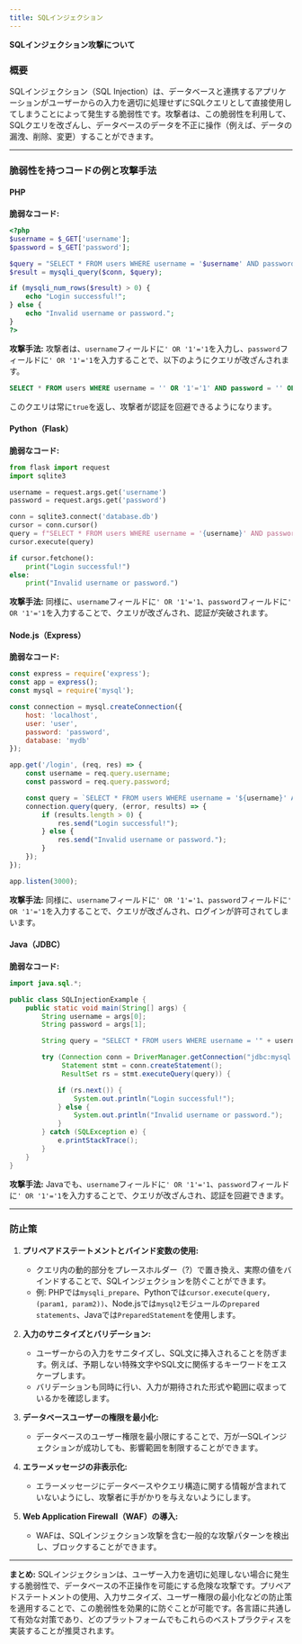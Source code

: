 ```yaml
---
title: SQLインジェクション
---
```


**SQLインジェクション攻撃について**

### **概要**

SQLインジェクション（SQL Injection）は、データベースと連携するアプリケーションがユーザーからの入力を適切に処理せずにSQLクエリとして直接使用してしまうことによって発生する脆弱性です。攻撃者は、この脆弱性を利用して、SQLクエリを改ざんし、データベースのデータを不正に操作（例えば、データの漏洩、削除、変更）することができます。

---

### **脆弱性を持つコードの例と攻撃手法**

#### **PHP**

**脆弱なコード:**
```php
<?php
$username = $_GET['username'];
$password = $_GET['password'];

$query = "SELECT * FROM users WHERE username = '$username' AND password = '$password'";
$result = mysqli_query($conn, $query);

if (mysqli_num_rows($result) > 0) {
    echo "Login successful!";
} else {
    echo "Invalid username or password.";
}
?>
```

**攻撃手法:**
攻撃者は、`username`フィールドに`' OR '1'='1`を入力し、`password`フィールドに`' OR '1'='1`を入力することで、以下のようにクエリが改ざんされます。

```sql
SELECT * FROM users WHERE username = '' OR '1'='1' AND password = '' OR '1'='1';
```

このクエリは常に`true`を返し、攻撃者が認証を回避できるようになります。

#### **Python（Flask）**

**脆弱なコード:**
```python
from flask import request
import sqlite3

username = request.args.get('username')
password = request.args.get('password')

conn = sqlite3.connect('database.db')
cursor = conn.cursor()
query = f"SELECT * FROM users WHERE username = '{username}' AND password = '{password}'"
cursor.execute(query)

if cursor.fetchone():
    print("Login successful!")
else:
    print("Invalid username or password.")
```

**攻撃手法:**
同様に、`username`フィールドに`' OR '1'='1`、`password`フィールドに`' OR '1'='1`を入力することで、クエリが改ざんされ、認証が突破されます。

#### **Node.js（Express）**

**脆弱なコード:**
```javascript
const express = require('express');
const app = express();
const mysql = require('mysql');

const connection = mysql.createConnection({
    host: 'localhost',
    user: 'user',
    password: 'password',
    database: 'mydb'
});

app.get('/login', (req, res) => {
    const username = req.query.username;
    const password = req.query.password;

    const query = `SELECT * FROM users WHERE username = '${username}' AND password = '${password}'`;
    connection.query(query, (error, results) => {
        if (results.length > 0) {
            res.send("Login successful!");
        } else {
            res.send("Invalid username or password.");
        }
    });
});

app.listen(3000);
```

**攻撃手法:**
同様に、`username`フィールドに`' OR '1'='1`、`password`フィールドに`' OR '1'='1`を入力することで、クエリが改ざんされ、ログインが許可されてしまいます。

#### **Java（JDBC）**

**脆弱なコード:**
```java
import java.sql.*;

public class SQLInjectionExample {
    public static void main(String[] args) {
        String username = args[0];
        String password = args[1];

        String query = "SELECT * FROM users WHERE username = '" + username + "' AND password = '" + password + "'";

        try (Connection conn = DriverManager.getConnection("jdbc:mysql://localhost:3306/mydb", "user", "password");
             Statement stmt = conn.createStatement();
             ResultSet rs = stmt.executeQuery(query)) {

            if (rs.next()) {
                System.out.println("Login successful!");
            } else {
                System.out.println("Invalid username or password.");
            }
        } catch (SQLException e) {
            e.printStackTrace();
        }
    }
}
```

**攻撃手法:**
Javaでも、`username`フィールドに`' OR '1'='1`、`password`フィールドに`' OR '1'='1`を入力することで、クエリが改ざんされ、認証を回避できます。

---

### **防止策**

1. **プリペアドステートメントとバインド変数の使用:**
   - クエリ内の動的部分をプレースホルダー（?）で置き換え、実際の値をバインドすることで、SQLインジェクションを防ぐことができます。
   - 例: PHPでは`mysqli_prepare`、Pythonでは`cursor.execute(query, (param1, param2))`、Node.jsでは`mysql2`モジュールの`prepared statements`、Javaでは`PreparedStatement`を使用します。

2. **入力のサニタイズとバリデーション:**
   - ユーザーからの入力をサニタイズし、SQL文に挿入されることを防ぎます。例えば、予期しない特殊文字やSQL文に関係するキーワードをエスケープします。
   - バリデーションも同時に行い、入力が期待された形式や範囲に収まっているかを確認します。

3. **データベースユーザーの権限を最小化:**
   - データベースのユーザー権限を最小限にすることで、万が一SQLインジェクションが成功しても、影響範囲を制限することができます。

4. **エラーメッセージの非表示化:**
   - エラーメッセージにデータベースやクエリ構造に関する情報が含まれていないようにし、攻撃者に手がかりを与えないようにします。

5. **Web Application Firewall（WAF）の導入:**
   - WAFは、SQLインジェクション攻撃を含む一般的な攻撃パターンを検出し、ブロックすることができます。

---

**まとめ:**
SQLインジェクションは、ユーザー入力を適切に処理しない場合に発生する脆弱性で、データベースの不正操作を可能にする危険な攻撃です。プリペアドステートメントの使用、入力サニタイズ、ユーザー権限の最小化などの防止策を適用することで、この脆弱性を効果的に防ぐことが可能です。各言語に共通して有効な対策であり、どのプラットフォームでもこれらのベストプラクティスを実装することが推奨されます。